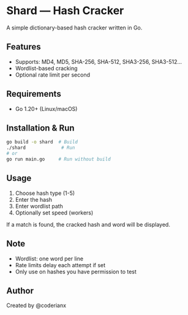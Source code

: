 # Shard — Hash Cracker

A simple dictionary-based hash cracker written in Go.

## Features

* Supports: MD4, MD5, SHA-256, SHA-512, SHA3-256, SHA3-512...
* Wordlist-based cracking
* Optional rate limit per second

## Requirements

* Go 1.20+ (Linux/macOS)

## Installation & Run

```bash
go build -o shard  # Build
./shard             # Run
# or
go run main.go     # Run without build
```

## Usage

1. Choose hash type (1-5)
2. Enter the hash
3. Enter wordlist path
4. Optionally set speed (workers)

If a match is found, the cracked hash and word will be displayed.

## Note

* Wordlist: one word per line
* Rate limits delay each attempt if set
* Only use on hashes you have permission to test

## Author

Created by @coderianx
